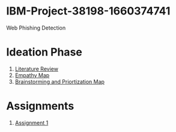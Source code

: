 # IBM-Project-38198-1660374741
Web Phishing Detection

# Ideation Phase
1) [Literature Review](https://github.com/IBM-EPBL/IBM-Project-38198-1660374741/blob/73d734c68c19c6fe558344ce76174687be7156e4/Ideation%20Phase/Web%20Phishing%20Detection%20-%20Literature%20Review.pdf)
2) [Empathy Map](https://github.com/IBM-EPBL/IBM-Project-38198-1660374741/blob/4de0ad31110b6e470caa7c27a36d2aaed4e572a8/Ideation%20Phase/Web%20Phishing%20Detection%20Empathy%20Map.pdf)
3) [Brainstorming and Priortization Map](https://github.com/IBM-EPBL/IBM-Project-38198-1660374741/blob/4de0ad31110b6e470caa7c27a36d2aaed4e572a8/Ideation%20Phase/Web%20Phising%20Detection%20-%20Brainstorm%20and%20Ideation%20Map.pdf)

# Assignments
1) [Assignment 1](https://github.com/IBM-EPBL/IBM-Project-38198-1660374741/blob/4de0ad31110b6e470caa7c27a36d2aaed4e572a8/Assignments/Assignment_1.ipynb)

